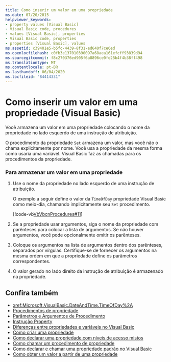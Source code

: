 ```yaml
---
title: Como inserir um valor em uma propriedade
ms.date: 07/20/2015
helpviewer_keywords:
- property values [Visual Basic]
- Visual Basic code, procedures
- values [Visual Basic], properties
- Visual Basic code, properties
- properties [Visual Basic], values
ms.assetid: c39401e5-b5fc-4439-8f31-ed640f7ce6ed
ms.openlocfilehash: c0fb3e137010390097a68aea161efcff93839d94
ms.sourcegitcommit: f8c270376ed905f6a8896ce0fe25b4f4b38ff498
ms.translationtype: MT
ms.contentlocale: pt-BR
ms.lasthandoff: 06/04/2020
ms.locfileid: "84414331"
---
```

# <a name="how-to-put-a-value-in-a-property-visual-basic"></a>Como inserir um valor em uma propriedade (Visual Basic)
Você armazena um valor em uma propriedade colocando o nome da propriedade no lado esquerdo de uma instrução de atribuição.  
  
 O procedimento da propriedade `Set` armazena um valor, mas você não o chama explicitamente por nome. Você usa a propriedade da mesma forma como usaria uma variável. Visual Basic faz as chamadas para os procedimentos da propriedade.  
  
### <a name="to-store-a-value-in-a-property"></a>Para armazenar um valor em uma propriedade  
  
1. Use o nome da propriedade no lado esquerdo de uma instrução de atribuição.  
  
     O exemplo a seguir define o valor da `TimeOfDay` propriedade Visual Basic como meio-dia, chamando implicitamente seu `Set` procedimento.  
  
     [!code-vb[VbVbcnProcedures#11](~/samples/snippets/visualbasic/VS_Snippets_VBCSharp/VbVbcnProcedures/VB/Class1.vb#11)]  
  
2. Se a propriedade usar argumentos, siga o nome da propriedade com parênteses para colocar a lista de argumentos. Se não houver argumentos, você pode opcionalmente omitir os parênteses.  
  
3. Coloque os argumentos na lista de argumentos dentro dos parênteses, separados por vírgulas. Certifique-se de fornecer os argumentos na mesma ordem em que a propriedade define os parâmetros correspondentes.  
  
4. O valor gerado no lado direito da instrução de atribuição é armazenado na propriedade.  
  
## <a name="see-also"></a>Confira também

- <xref:Microsoft.VisualBasic.DateAndTime.TimeOfDay%2A>
- [Procedimentos de propriedade](./property-procedures.md)
- [Parâmetros e Argumentos de Procedimento](./procedure-parameters-and-arguments.md)
- [Instrução Property](../../../language-reference/statements/property-statement.md)
- [Diferenças entre propriedades e variáveis no Visual Basic](./differences-between-properties-and-variables.md)
- [Como criar uma propriedade](./how-to-create-a-property.md)
- [Como declarar uma propriedade com níveis de acesso mistos](./how-to-declare-a-property-with-mixed-access-levels.md)
- [Como chamar um procedimento de propriedade](./how-to-call-a-property-procedure.md)
- [Como declarar e chamar uma propriedade padrão no Visual Basic](./how-to-declare-and-call-a-default-property.md)
- [Como obter um valor a partir de uma propriedade](./how-to-get-a-value-from-a-property.md)

